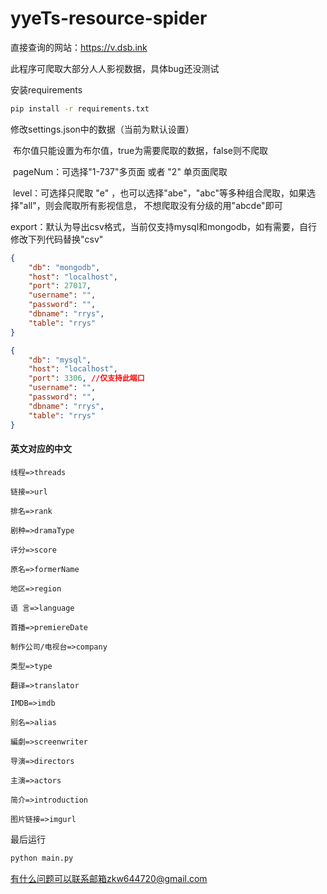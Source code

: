 # yyeTs-resource-spider

直接查询的网站：https://v.dsb.ink

此程序可爬取大部分人人影视数据，具体bug还没测试

安装requirements

```bash
pip install -r requirements.txt
```

修改settings.json中的数据（当前为默认设置）

​	布尔值只能设置为布尔值，true为需要爬取的数据，false则不爬取

​	pageNum：可选择"1-737"多页面 或者 "2" 单页面爬取

​	level：可选择只爬取 "e" ，也可以选择"abe"，"abc"等多种组合爬取，如果选择"all"，则会爬取所有影视信息， 不想爬取没有分级的用"abcde"即可

​	export：默认为导出csv格式，当前仅支持mysql和mongodb，如有需要，自行修改下列代码替换"csv"

```json
{
    "db": "mongodb",
    "host": "localhost",
    "port": 27017,
    "username": "",
    "password": "",
    "dbname": "rrys",
    "table": "rrys"
}
```
```json
{
    "db": "mysql",
    "host": "localhost",
    "port": 3306, //仅支持此端口
    "username": "",
    "password": "",
    "dbname": "rrys",
    "table": "rrys"
}
```


#### 英文对应的中文

    线程=>threads
    
    链接=>url
    
    排名=>rank
    
    剧种=>dramaType
    
    评分=>score
    
    原名=>formerName
    
    地区=>region
    
    语 言=>language
    
    首播=>premiereDate
    
    制作公司/电视台=>company
    
    类型=>type
    
    翻译=>translator
    
    IMDB=>imdb
    
    别名=>alias
    
    編劇=>screenwriter
    
    导演=>directors
    
    主演=>actors
    
    简介=>introduction
    
    图片链接=>imgurl


最后运行

```bash
python main.py
```

有什么问题可以联系邮箱zkw644720@gmail.com

